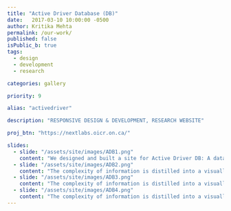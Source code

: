 ```yaml
---
title: "Active Driver Database (DB)"
date:   2017-03-10 10:00:00 -0500
author: Kritika Mehta
permalink: /our-work/
published: false
isPublic_b: true
tags:
  - design
  - development
  - research

categories: gallery

priority: 9

alias: "activedriver"

description: "RESPONSIVE DESIGN & DEVELOPMENT, RESEARCH WEBSITE"

proj_btn: "https://nextlabs.oicr.on.ca/"

slides:
  - slide: "/assets/site/images/ADB1.png"
    content: "We designed and built a site for Active Driver DB: A database of cancer and disease mutations in active sites of proteins."
  - slide: "/assets/site/images/ADB2.png"
    content: "The complexity of information is distilled into a visually appealing and easy to understand interface."
  - slide: "/assets/site/images/ADB3.png"
    content: "The complexity of information is distilled into a visually appealing and easy to understand interface."
  - slide: "/assets/site/images/ADB4.png"
    content: "The complexity of information is distilled into a visually appealing and easy to understand interface. As this was a novel tool for interpreting the biological mechanism of mutations, our goal was to keep the website clean, professional, and user-friendly."
---
```

